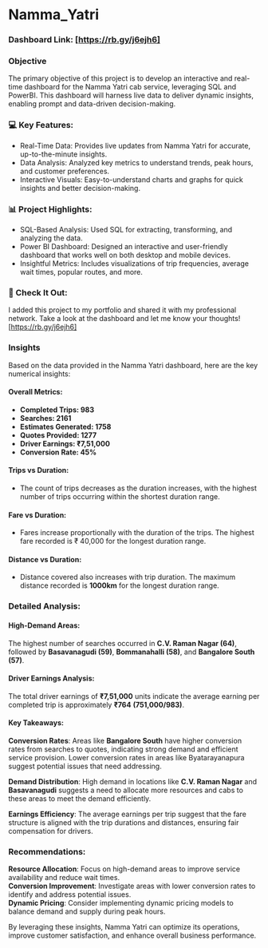 # Namma_Yatri

### Dashboard Link: [https://rb.gy/j6ejh6]

### Objective
The primary objective of this project is to develop an interactive and real-time dashboard for the Namma Yatri cab service, leveraging SQL and PowerBI. This dashboard will harness live data to deliver dynamic insights, enabling prompt and data-driven decision-making. 


### 💻 Key Features:

- Real-Time Data: Provides live updates from Namma Yatri for accurate, up-to-the-minute insights.
- Data Analysis: Analyzed key metrics to understand trends, peak hours, and customer preferences.
- Interactive Visuals: Easy-to-understand charts and graphs for quick insights and better decision-making.
  

### 📊 Project Highlights:

- SQL-Based Analysis: Used SQL for extracting, transforming, and analyzing the data.
- Power BI Dashboard: Designed an interactive and user-friendly dashboard that works well on both desktop and mobile devices.
- Insightful Metrics: Includes visualizations of trip frequencies, average wait times, popular routes, and more.


### 🔗 Check It Out:

I added this project to my portfolio and shared it with my professional network. Take a look at the dashboard and let me know your thoughts! [https://rb.gy/j6ejh6]


### Insights
Based on the data provided in the Namma Yatri dashboard, here are the key numerical insights:

#### Overall Metrics:
- **Completed Trips: 983**
- **Searches: 2161**
- **Estimates Generated: 1758**
- **Quotes Provided: 1277**
- **Driver Earnings: ₹7,51,000**
- **Conversion Rate: 45%**

#### Trips vs Duration:
  - The count of trips decreases as the duration increases, with the highest number of trips occurring within the shortest duration range.

#### Fare vs Duration:
  - Fares increase proportionally with the duration of the trips. The highest fare recorded is ₹ 40,000 for the longest duration range.

#### Distance vs Duration:
  - Distance covered also increases with trip duration. The maximum distance recorded is **1000km** for the longest duration range.

### Detailed Analysis:

#### High-Demand Areas:
The highest number of searches occurred in **C.V. Raman Nagar (64)**, followed by **Basavanagudi (59)**, **Bommanahalli (58)**, and **Bangalore South (57)**.

#### Driver Earnings Analysis:
The total driver earnings of **₹7,51,000** units indicate the average earning per completed trip is approximately **₹764** **(751,000/983)**.

#### Key Takeaways:
**Conversion Rates**: Areas like **Bangalore South** have higher conversion rates from searches to quotes, indicating strong demand and efficient service provision. Lower conversion rates in areas like Byatarayanapura suggest potential issues that need addressing.

**Demand Distribution**: High demand in locations like **C.V. Raman Nagar** and **Basavanagudi** suggests a need to allocate more resources and cabs to these areas to meet the demand efficiently.

**Earnings Efficiency**: The average earnings per trip suggest that the fare structure is aligned with the trip durations and distances, ensuring fair compensation for drivers.

### Recommendations:
**Resource Allocation**: Focus on high-demand areas to improve service availability and reduce wait times.  
**Conversion Improvement**: Investigate areas with lower conversion rates to identify and address potential issues.   
**Dynamic Pricing**: Consider implementing dynamic pricing models to balance demand and supply during peak hours.  

By leveraging these insights, Namma Yatri can optimize its operations, improve customer satisfaction, and enhance overall business performance.

